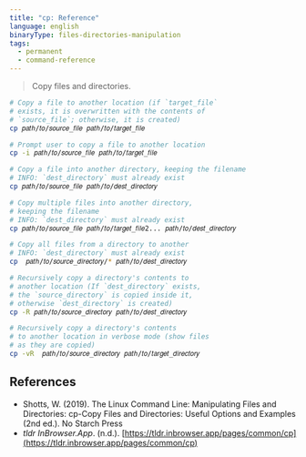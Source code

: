 ```yaml
---
title: "cp: Reference"
language: english
binaryType: files-directories-manipulation
tags:
  - permanent
  - command-reference
---
```



> Copy files and directories.

```bash
# Copy a file to another location (if `target_file`
# exists, it is overwritten with the contents of
# `source_file`; otherwise, it is created)
cp 𝑝𝑎𝑡ℎ/𝑡𝑜/𝑠𝑜𝑢𝑟𝑐𝑒_𝑓𝑖𝑙𝑒 𝑝𝑎𝑡ℎ/𝑡𝑜/𝑡𝑎𝑟𝑔𝑒𝑡_𝑓𝑖𝑙𝑒

# Prompt user to copy a file to another location
cp -i 𝑝𝑎𝑡ℎ/𝑡𝑜/𝑠𝑜𝑢𝑟𝑐𝑒_𝑓𝑖𝑙𝑒 𝑝𝑎𝑡ℎ/𝑡𝑜/𝑡𝑎𝑟𝑔𝑒𝑡_𝑓𝑖𝑙𝑒

# Copy a file into another directory, keeping the filename
# INFO: `dest_directory` must already exist
cp 𝑝𝑎𝑡ℎ/𝑡𝑜/𝑠𝑜𝑢𝑟𝑐𝑒_𝑓𝑖𝑙𝑒 𝑝𝑎𝑡ℎ/𝑡𝑜/𝑑𝑒𝑠𝑡_𝑑𝑖𝑟𝑒𝑐𝑡𝑜𝑟𝑦

# Copy multiple files into another directory,
# keeping the filename
# INFO: `dest_directory` must already exist
cp 𝑝𝑎𝑡ℎ/𝑡𝑜/𝑠𝑜𝑢𝑟𝑐𝑒_𝑓𝑖𝑙𝑒 𝑝𝑎𝑡ℎ/𝑡𝑜/𝑡𝑎𝑟𝑔𝑒𝑡_𝑓𝑖𝑙𝑒2... 𝑝𝑎𝑡ℎ/𝑡𝑜/𝑑𝑒𝑠𝑡_𝑑𝑖𝑟𝑒𝑐𝑡𝑜𝑟𝑦

# Copy all files from a directory to another
# INFO: `dest_directory` must already exist
cp  𝑝𝑎𝑡ℎ/𝑡𝑜/𝑠𝑜𝑢𝑟𝑐𝑒_𝑑𝑖𝑟𝑒𝑐𝑡𝑜𝑟𝑦/* 𝑝𝑎𝑡ℎ/𝑡𝑜/𝑑𝑒𝑠𝑡_𝑑𝑖𝑟𝑒𝑐𝑡𝑜𝑟𝑦

# Recursively copy a directory's contents to
# another location (If `dest_directory` exists,
# the `source_directory` is copied inside it,
# otherwise `dest_directory` is created)
cp -R 𝑝𝑎𝑡ℎ/𝑡𝑜/𝑠𝑜𝑢𝑟𝑐𝑒_𝑑𝑖𝑟𝑒𝑐𝑡𝑜𝑟𝑦 𝑝𝑎𝑡ℎ/𝑡𝑜/𝑑𝑒𝑠𝑡_𝑑𝑖𝑟𝑒𝑐𝑡𝑜𝑟𝑦

# Recursively copy a directory's contents
# to another location in verbose mode (show files
# as they are copied)
cp -vR  𝑝𝑎𝑡ℎ/𝑡𝑜/𝑠𝑜𝑢𝑟𝑐𝑒_𝑑𝑖𝑟𝑒𝑐𝑡𝑜𝑟𝑦 𝑝𝑎𝑡ℎ/𝑡𝑜/𝑡𝑎𝑟𝑔𝑒𝑡_𝑑𝑖𝑟𝑒𝑐𝑡𝑜𝑟𝑦
```

## References

- Shotts, W. (2019). <span class="reference-title">The Linux Command Line: Manipulating Files and Directories: cp-Copy Files and Directories: Useful Options and Examples</span> (2nd ed.). No Starch Press
- _tldr InBrowser.App_. (n.d.). [https://tldr.inbrowser.app/pages/common/cp](https://tldr.inbrowser.app/pages/common/cp)
